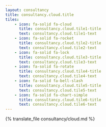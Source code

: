 ```yaml
---
layout: consultancy
title: consultancy.cloud.title
tiles: 
    - icon: fa-solid fa-cloud
      title: consultancy.cloud.tile1-title
      text: consultancy.cloud.tile1-text
    - icon: fa-solid fa-rocket
      title: consultancy.cloud.tile2-title
      text: consultancy.cloud.tile2-text
    - icon: fa-solid fa-lock
      title: consultancy.cloud.tile3-title
      text: consultancy.cloud.tile3-text
    - icon: fa-solid fa-rotate
      title: consultancy.cloud.tile4-title
      text: consultancy.cloud.tile4-text
    - icon: fa-solid fa-bell-slash
      title: consultancy.cloud.tile5-title
      text: consultancy.cloud.tile5-text
    - icon: fa-solid fa-chart-simple
      title: consultancy.cloud.tile6-title
      text: consultancy.cloud.tile6-text
---
```

{% translate_file consultancy/cloud.md %}
